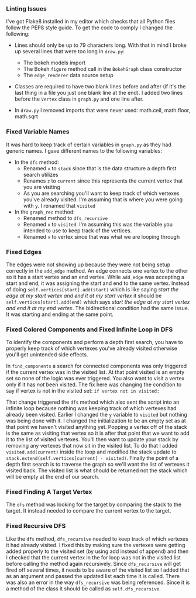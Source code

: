 ### Linting Issues
I've got Flake8 installed in my editor which checks that all Python files follow the PEP8 style guide. To get the code to comply I changed the following:

- Lines should only be up to 79 characters long. With that in mind I broke up several lines that were too long in `draw.py`:
  - The bokeh.models import
  - The Bokeh `figure` method call in the `BokehGraph` class constructor
  - The `edge_renderer` data source setup

- Classes are required to have two blank lines before and after (if it's the last thing in a file you just one blank line at the end). I added two lines before the `Vertex` class in `graph.py` and one line after.
- In `draw.py` I removed imports that were never used: math.ceil, math.floor, math.sqrt

### Fixed Variable Names
It was hard to keep track of certain variables in `graph.py` as they had generic names. I gave different names to the following variables:

- In the `dfs` method:
    - Renamed `x` to `stack` since that is the data structure a depth first search utilizes
    - Renames `z` to `current` since this represents the current vertex that you are visiting
    - As you are searching you'll want to keep track of which vertexes you've already visited. I'm assuming that is where you were going with `y`. I renamed that `visited` 
- In the `graph_rec` method:
    - Renamed method to `dfs_recursive`
    - Renamed `x` to `visited`. I'm assuming this was the variable you intended to use to keep track of the vertices.
    - Renamed `v` to vertex since that was what we are looping through

### Fixed Edges
The edges were not showing up because they were not being setup correctly in the `add_edge` method. An edge connects one vertex to the other so it has a start vertex and an end vertex. While `add_edge` was accepting a start and end, it was assigning the start and end to the same vertex. Instead of doing `self.vertices[start].add(start)` which is like saying _start the edge at my start vertex and end it at my start vertex_ it should be `self.vertices[start].add(end)` which says _start the edge at my start vertex and end it at my end vertex_. The bidirectional condition had the same issue. It was starting and ending at the same point.

### Fixed Colored Components and Fixed Infinite Loop in DFS
To identify the components and perform a depth first search, you have to properly keep track of which vertexes you've already visited otherwise you'll get unintended side effects.

In `find_components` a search for connected components was only triggered if the current vertex was in the visited list. At that point visited is an empty set so none of the logic was ever triggered. You also want to visit a vertex only if it has _not_ been visited. The fix here was changing the condition to say if vertex is not in the visited set: `if vertex not in visited:`

That change triggered the `dfs` method which also sent the script into an infinite loop because nothing was keeping track of which vertexes had already been visited. Earlier I changed the `y` variable to `visited` but nothing was being done with it. I changed the initialization to be an empty set as at that point we haven't visited anything yet. Popping a vertex off of the stack is the same as visiting that vertex so it is after that point that we want to add it to the list of visited vertexes. You'll then want to update your stack by removing any vertexes that now sit in the visited list. To do that I added `visited.add(current)` inside the loop and modified the stack update to `stack.extend(self.vertices[current] - visited)`. Finally the point of a depth first search is to traverse the graph so we'll want the list of vertexes it visited back. The visited list is what should be returned not the stack which will be empty at the end of our search.

### Fixed Finding A Target Vertex
The `dfs` method was looking for the target by comparing the stack to the target. It instead needed to compare the current vertex to the target.

### Fixed Recursive DFS
Like the `dfs` method, `dfs_recursive` needed to keep track of which vertexes it had already visited. I fixed this by making sure the vertexes were getting added properly to the visited set (by using add instead of append) and then I checked that the current vertex in the for loop was not in the visited list before calling the method again recursively. Since `dfs_recursive` will get fired off several times, it needs to be aware of the visited list so I added that as an argument and passed the updated list each time it is called. There was also an error in the way `dfs_recursive` was being referenced. Since it is a method of the class it should be called as `self.dfs_recursive`.
